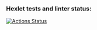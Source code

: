 ### Hexlet tests and linter status:
[![Actions Status](https://github.com/Sviridobv/python-project-lvl1/workflows/hexlet-check/badge.svg)](https://github.com/Sviridobv/python-project-lvl1/actions)
